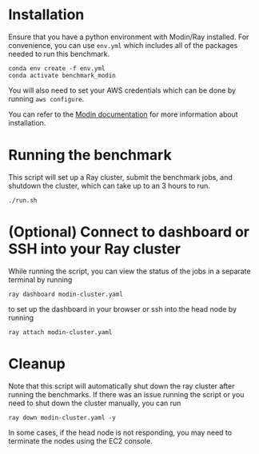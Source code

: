 # Installation

Ensure that you have a python environment with Modin/Ray installed. For convenience, you can use `env.yml` which includes all of the packages needed to run this benchmark.

``` shell
conda env create -f env.yml
conda activate benchmark_modin
```

You will also need to set your AWS credentials which can be done by running `aws configure`.

You can refer to the [Modin documentation](https://modin.readthedocs.io/en/0.20.1/getting_started/quickstart.html) for more information about installation.

# Running the benchmark

This script will set up a Ray cluster, submit the benchmark jobs, and shutdown the cluster, which can take up to an 3 hours to run. 

```shell
./run.sh
```

# (Optional) Connect to dashboard or SSH into your Ray cluster

While running the script, you can view the status of the jobs in a separate terminal by running

``` shell
ray dashboard modin-cluster.yaml
```

to set up the dashboard in your browser or ssh into the head node by running

``` shell
ray attach modin-cluster.yaml
```

# Cleanup

Note that this script will automatically shut down the ray cluster after running the benchmarks. If there was an issue running the script or you need to shut down the cluster manually, you can run

``` shell
ray down modin-cluster.yaml -y
``` 

In some cases, if the head node is not responding, you may need to terminate the nodes using the EC2 console.